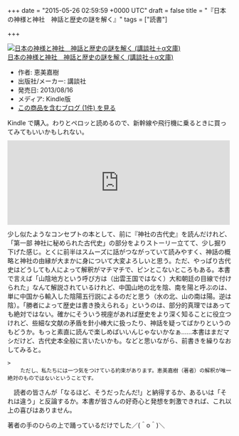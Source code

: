 
+++
date = "2015-05-26 02:59:59 +0000 UTC"
draft = false
title = "『日本の神様と神社　神話と歴史の謎を解く』"
tags = ["読書"]

+++
<div class="hatena-asin-detail"><a href="http://www.amazon.co.jp/exec/obidos/ASIN/B00EHCU278/bestylesnet-22/"><img src="https://images-fe.ssl-images-amazon.com/images/I/51reCVQDwnL._SL160_.jpg" class="hatena-asin-detail-image" alt="日本の神様と神社　神話と歴史の謎を解く (講談社＋α文庫)" title="日本の神様と神社　神話と歴史の謎を解く (講談社＋α文庫)"/></a><div class="hatena-asin-detail-info"><a href="http://www.amazon.co.jp/exec/obidos/ASIN/B00EHCU278/bestylesnet-22/">日本の神様と神社　神話と歴史の謎を解く (講談社＋α文庫)</a><ul><li><span class="hatena-asin-detail-label">作者:</span> 恵美嘉樹</li><li><span class="hatena-asin-detail-label">出版社/メーカー:</span> 講談社</li><li><span class="hatena-asin-detail-label">発売日:</span> 2013/08/16</li><li><span class="hatena-asin-detail-label">メディア:</span> Kindle版</li><li><a href="http://d.hatena.ne.jp/asin/B00EHCU278/bestylesnet-22" target="_blank">この商品を含むブログ (1件) を見る</a></li></ul></div><div class="hatena-asin-detail-foot"></div></div>Kindle で購入。わりとペロッと読めるので、新幹線や飛行機に乗るときに買ってみてもいいかもしれない。<iframe src="https://hatenablog-parts.com/embed?url=https%3A%2F%2Fblog.daruyanagi.jp%2Fentry%2F2015%2F02%2F13%2F182454" title="『神社の古代史』 - だるろぐ" class="embed-card embed-blogcard" scrolling="no" frameborder="0" style="display: block; width: 100%; height: 190px; max-width: 500px; margin: 10px 0px;"></iframe>少し似たようなコンセプトの本として、前に『神社の古代史』を読んだけれど、「第一部 神社に秘められた古代史」の部分をよりストーリー立てて、少し掘り下げた感じ。とくに前半はスムーズに話がつながっていて読みやすく、神話の概略と神社の由縁が大まかに身について大変よろしいと思う。ただ、やっぱり古代史はどうしても人によって解釈がマチマチで、ピンとこないところもある。本書で言えば「山陰地方という呼び方は（出雲王国ではなく）大和朝廷の目線で付けられた」なんて解説されているけれど、中国山地の北を陰、南を陽と呼ぶのは、単に中国から輸入した陰陽五行説によるのだと思う（水の北、山の南は陽。逆は陰）。「勝者によって歴史は書き換えられる」というのは、部分的真理ではあっても絶対ではない。確かにそういう視座があれば歴史をより深く知ることに役立つけれど、些細な文献の矛盾を針小棒大に扱ったり、神話を疑ってばかりというのもどうか。もっと素直に読んで楽しめばいいんじゃないかなぁ……本書はまだマシだけど、古代史本全般に言いたいかも。などと思いながら、前書きを繰りなおしてみると。

    >
        ただし、私たちには一つ気をつけている約束があります。恵美嘉樹（著者）の解釈が唯一絶対のものではないということです。
　読者の皆さんが「なるほど、そうだったんだ!」と納得するか、あるいは「それは違う」と反論するか。本書が皆さんの好奇心と発想を刺激できれば、これ以上の喜びはありません。

    
著者の手のひらの上で踊っているだけでした／(＾o＾)＼


